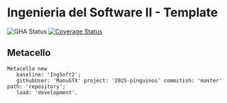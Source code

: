 # Ingenieria del Software II - Template

![GHA Status](https://github.com/uca-argentina/project-template/actions/workflows/GHA.yml/badge.svg)
[![Coverage Status](https://coveralls.io/github/uca-argentina/2025-pinguinos/badge.svg?branch=master)](https://coveralls.io/github/uca-argentina/2025-pinguinos?branch=master)

## Metacello

```smalltalk
Metacello new
   baseline: 'IngSoft2';
   githubUser: 'ManuGTX' project: '2025-pinguinos' commitish: 'master' path: 'repository';
   load: 'development'.
```
